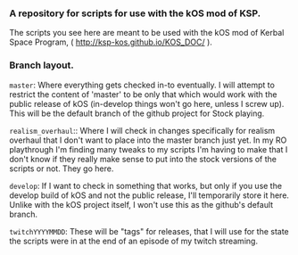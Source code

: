 ### A repository for scripts for use with the kOS mod of KSP.

The scripts you see here are meant to be used with the kOS mod of
Kerbal Space Program, ( http://ksp-kos.github.io/KOS_DOC/ ).

### Branch layout.

``master``:
    Where everything gets checked in-to eventually.  I will attempt to restrict
    the content of 'master' to be only that which would work with the public
    release of kOS (in-develop things won't go here, unless I screw up).
    This will be the default branch of the github project for Stock playing.

``realism_overhaul``::
    Where I will check in changes specifically for realism overhaul that I
    don't want to place into the master branch just yet.  In my RO playthrough
    I'm finding many tweaks to my scripts I'm having to make that I don't know
    if they really make sense to put into the stock versions of the scripts
    or not.  They go here.

``develop``:
    If I want to check in something that works, but only if you use the develop
    build of kOS and not the public release, I'll temporarily store it here.
    Unlike with the kOS project itself, I won't use this as the github's default
    branch.

``twitchYYYYMMDD``:
    These will be "tags" for releases, that I will use for the state the scripts
    were in at the end of an episode of my twitch streaming.
